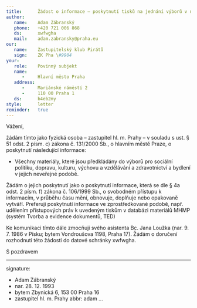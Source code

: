 ```yaml
---
title:      Žádost o informace – poskytnutí tisků na jednání výborů v neveřejné podobě
author:
   name:    Adam Zábranský
   phone:   +420 721 006 868
   ds:      xwfwgha
   mail:    adam.zabransky@praha.eu
our:
   name:    Zastupitelský klub Pirátů
   sign:    ZK Pha \#9904
your:
   role:    Povinný subjekt
   name:    
      -     Hlavní město Praha
   address:
      -     Mariánské náměstí 2
      -     110 00 Praha 1
   ds:      b4eb2my
style:      letter
reminder:   true
---
```


Vážení,

žádám tímto jako fyzická osoba – zastupitel hl. m. Prahy – v souladu s ust. § 51 odst. 2 písm. c) zákona č. 131/2000 Sb., o hlavním městě Praze, o poskytnutí následující informace:

* Všechny materiály, které jsou předkládány do výborů pro sociální politiku, dopravu, kulturu, výchovu a vzdělávání a zdravotnictví a bydlení v jejich neveřejné podobě.

Žádám o jejich poskytnutí jako o poskytnutí informace, která se dle § 4a odst. 2 písm. f) zákona č. 106/1999 Sb., o svobodném přístupu k informacím, v průběhu času mění, obnovuje, doplňuje nebo opakovaně vytváří. Preferuji poskytnutí informace ve zprostředkované podobě, např. udělením přístupových práv k uvedeným tiskům v databázi materiálů MHMP (systém Tvorba a evidence dokumentů, TED)

Ke komunikaci tímto dále zmocňuji svého asistenta Bc. Jana Loužka (nar. 9. 7. 1986 v Písku; bytem Vondroušova 1198, Praha 17). Žádám o doručení rozhodnutí této žádosti do datové schránky xwfwgha.

S pozdravem

---
signature: 
  - Adam Zábranský
  - nar. 28. 12. 1993
  - bytem Zbynická 6, 153 00 Praha 16
  - zastupitel hl. m. Prahy
abbr:       adam
...
